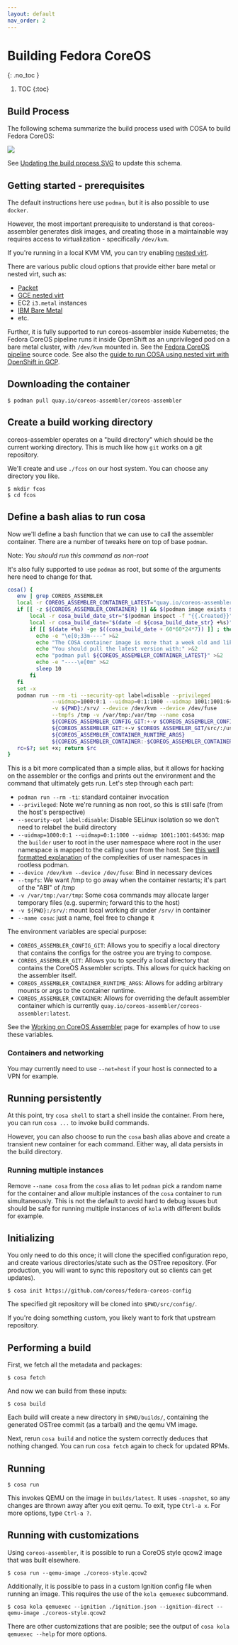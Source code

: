 ```yaml
---
layout: default
nav_order: 2
---
```


# Building Fedora CoreOS
{: .no_toc }

1. TOC
{:toc}

## Build Process

The following schema summarize the build process used with COSA to build Fedora
CoreOS:

<!-- The path to this SVG is fixed here to make sure that it is correctly
displayed both on the coreos.github.io website rendered by Jekyll and on
github.com while browsing the repository view. The main downside here is that
this will not be updated for branches -->
<img src="https://coreos.github.io/coreos-assembler/build-process.svg?sanitize=true">

See [Updating the build process SVG](build-process-mermaid.md) to update this
schema.

## Getting started - prerequisites

The default instructions here use `podman`, but it is also possible to use
`docker`.

However, the most important prerequisite to understand is that coreos-assembler
generates disk images, and creating those in a maintainable way requires access
to virtualization - specifically `/dev/kvm`.

If you're running in a local KVM VM, you can try enabling [nested virt](https://docs.fedoraproject.org/en-US/quick-docs/using-nested-virtualization-in-kvm/).

There are various public cloud options that provide either bare metal or nested
virt, such as:

- [Packet](https://www.packet.com/)
- [GCE nested virt](https://cloud.google.com/compute/docs/instances/enable-nested-virtualization-vm-instances)
- EC2 `i3.metal` instances
- [IBM Bare Metal](https://www.ibm.com/cloud/bare-metal-servers)
- etc.

Further, it is fully supported to run coreos-assembler inside Kubernetes; the
Fedora CoreOS pipeline runs it inside OpenShift as an unprivileged pod on a
bare metal cluster, with `/dev/kvm` mounted in.  See the [Fedora CoreOS
pipeline](https://github.com/coreos/fedora-coreos-pipeline) source code. See
also the [guide to run COSA using nested virt with OpenShift in GCP](working.md#running-cosa-in-openshift-on-google-compute-platform).

## Downloading the container

```
$ podman pull quay.io/coreos-assembler/coreos-assembler
```

## Create a build working directory

coreos-assembler operates on a "build directory" which should be
the current working directory.  This is much like how `git` works
on a git repository.

We'll create and use `./fcos` on our host system.
You can choose any directory you like.

```
$ mkdir fcos
$ cd fcos
```

## Define a bash alias to run cosa

Now we'll define a bash function that we can use to call the assembler
container.  There are a number of tweaks here on top of base `podman`.

Note: *You should run this command as non-root*

It's also fully supported to use `podman` as root, but some of the arguments
here need to change for that.

```sh
cosa() {
   env | grep COREOS_ASSEMBLER
   local -r COREOS_ASSEMBLER_CONTAINER_LATEST="quay.io/coreos-assembler/coreos-assembler:latest"
   if [[ -z ${COREOS_ASSEMBLER_CONTAINER} ]] && $(podman image exists ${COREOS_ASSEMBLER_CONTAINER_LATEST}); then
       local -r cosa_build_date_str="$(podman inspect -f "{{.Created}}" ${COREOS_ASSEMBLER_CONTAINER_LATEST} | awk '{print $1}')"
       local -r cosa_build_date="$(date -d ${cosa_build_date_str} +%s)"
       if [[ $(date +%s) -ge $((cosa_build_date + 60*60*24*7)) ]] ; then
         echo -e "\e[0;33m----" >&2
         echo "The COSA container image is more that a week old and likely outdated." >&2
         echo "You should pull the latest version with:" >&2
         echo "podman pull ${COREOS_ASSEMBLER_CONTAINER_LATEST}" >&2
         echo -e "----\e[0m" >&2
         sleep 10
       fi
   fi
   set -x
   podman run --rm -ti --security-opt label=disable --privileged                                    \
              --uidmap=1000:0:1 --uidmap=0:1:1000 --uidmap 1001:1001:64536                          \
              -v ${PWD}:/srv/ --device /dev/kvm --device /dev/fuse                                  \
              --tmpfs /tmp -v /var/tmp:/var/tmp --name cosa                                         \
              ${COREOS_ASSEMBLER_CONFIG_GIT:+-v $COREOS_ASSEMBLER_CONFIG_GIT:/srv/src/config/:ro}   \
              ${COREOS_ASSEMBLER_GIT:+-v $COREOS_ASSEMBLER_GIT/src/:/usr/lib/coreos-assembler/:ro}  \
              ${COREOS_ASSEMBLER_CONTAINER_RUNTIME_ARGS}                                            \
              ${COREOS_ASSEMBLER_CONTAINER:-$COREOS_ASSEMBLER_CONTAINER_LATEST} "$@"
   rc=$?; set +x; return $rc
}
```

This is a bit more complicated than a simple alias, but it allows for
hacking on the assembler or the configs and prints out the environment and
the command that ultimately gets run. Let's step through each part:

- `podman run --rm -ti`: standard container invocation
- `--privileged`: Note we're running as non root, so this is still safe (from the host's perspective)
- `--security-opt label:disable`: Disable SELinux isolation so we don't need to relabel the build directory
- `--uidmap=1000:0:1 --uidmap=0:1:1000 --uidmap 1001:1001:64536`: map the `builder` user to root in the user namespace where root in the user namespace is mapped to the calling user from the host. See [this well formatted explanation](https://github.com/debarshiray/toolbox/commit/cfcf4eb31e14b3a300804840d315c62bc32e15ae) of the complexities of user namespaces in rootless podman.
- `--device /dev/kvm --device /dev/fuse`: Bind in necessary devices
- `--tmpfs`: We want /tmp to go away when the container restarts; it's part of the "ABI" of /tmp
- `-v /var/tmp:/var/tmp`: Some cosa commands may allocate larger temporary files (e.g. supermin; forward this to the host)
- `-v ${PWD}:/srv/`: mount local working dir under `/srv/` in container
- `--name cosa`: just a name, feel free to change it

The environment variables are special purpose:

- `COREOS_ASSEMBLER_CONFIG_GIT`: Allows you to specifiy a local directory that
  contains the configs for the ostree you are trying to compose.
- `COREOS_ASSEMBLER_GIT`: Allows you to specify a local directory that contains
  the CoreOS Assembler scripts. This allows for quick hacking on the assembler
  itself.
- `COREOS_ASSEMBLER_CONTAINER_RUNTIME_ARGS`: Allows for adding arbitrary mounts
  or args to the container runtime.
- `COREOS_ASSEMBLER_CONTAINER`: Allows for overriding the default assembler
  container which is currently
  `quay.io/coreos-assembler/coreos-assembler:latest`.

See the [Working on CoreOS Assembler](devel.md) page for examples of how
to use these variables.

### Containers and networking

You may currently need to use `--net=host` if your host is connected to a VPN
for example.

## Running persistently

At this point, try `cosa shell` to start a shell inside the container. From
here, you can run `cosa ...` to invoke build commands.

However, you can also choose to run the `cosa` bash alias above and create a
transient new container for each command. Either way, all data persists in the
build directory.

### Running multiple instances

Remove `--name cosa` from the `cosa` alias to let `podman` pick a random name
for the container and allow multiple instances of the `cosa` container to run
simultaneously. This is not the default to avoid hard to debug issues but should
be safe for running multiple instances of `kola` with different builds for
example.

## Initializing

You only need to do this once; it will clone the specified configuration repo,
and create various directories/state such as the OSTree repository. (For
production, you will want to sync this repository out so clients can get
updates).

```
$ cosa init https://github.com/coreos/fedora-coreos-config
```

The specified git repository will be cloned into `$PWD/src/config/`.

If you're doing something custom, you likely want to fork that upstream
repository.

## Performing a build

First, we fetch all the metadata and packages:

```
$ cosa fetch
```

And now we can build from these inputs:

```
$ cosa build
```

Each build will create a new directory in `$PWD/builds/`, containing the
generated OSTree commit (as a tarball) and the qemu VM image.

Next, rerun `cosa build` and notice the system correctly
deduces that nothing changed.  You can run `cosa fetch`
again to check for updated RPMs.

## Running

```
$ cosa run
```

This invokes QEMU on the image in `builds/latest`.  It uses `-snapshot`,
so any changes are thrown away after you exit qemu.  To exit, type
`Ctrl-a x`.  For more options, type `Ctrl-a ?`.

## Running with customizations

Using `coreos-assembler`, it is possible to run a CoreOS style qcow2 image
that was built elsewhere.

```
$ cosa run --qemu-image ./coreos-style.qcow2
```

Additionally, it is possible to pass in a custom Ignition config file when
running an image.  This requires the use of the `kola qemuexec` subcommand.

```
$ cosa kola qemuexec --ignition ./ignition.json --ignition-direct --qemu-image ./coreos-style.qcow2
```

There are other customizations that are posible; see the output of `cosa kola qemuexec --help`
for more options.
